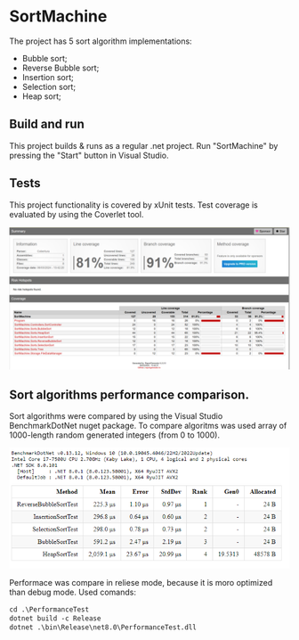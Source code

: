 # SortMachine

The project has 5 sort algorithm implementations:

- Bubble sort;
- Reverse Bubble sort;
- Insertion sort;
- Selection sort;
- Heap sort;

## Build and run

This project builds & runs as a regular .net project. Run "SortMachine" by pressing the "Start" button in Visual Studio.

## Tests

This project functionality is covered by xUnit tests. Test coverage is evaluated by using the Coverlet tool.

![alt text](image.png)

## Sort algorithms performance comparison.

Sort algorithms were compared by using the Visual Studio BenchmarkDotNet nuget package. To compare algoritms was used array of 1000-length random generated integers (from 0 to 1000).

![alt text](image-1.png)

Performace was compare in reliese mode, because it is moro optimized than debug mode. Used comands:

```
cd .\PerformanceTest
dotnet build -c Release
dotnet .\bin\Release\net8.0\PerformanceTest.dll
```
